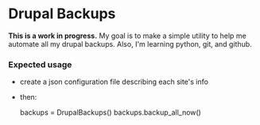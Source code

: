 Drupal Backups
==============

**This is a work in progress.** My goal is to make a simple utility to help me automate all my drupal backups. Also, I'm learning python, git, and github.

### Expected usage

* create a json configuration file describing each site's info
* then:

    backups = DrupalBackups()
    backups.backup_all_now()
